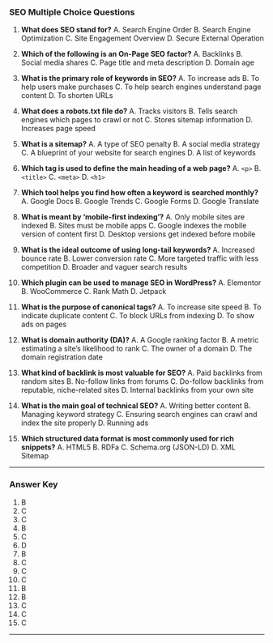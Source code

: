 

### **SEO Multiple Choice Questions**

1. **What does SEO stand for?**
   A. Search Engine Order
   B. Search Engine Optimization
   C. Site Engagement Overview
   D. Secure External Operation

2. **Which of the following is an On-Page SEO factor?**
   A. Backlinks
   B. Social media shares
   C. Page title and meta description
   D. Domain age

3. **What is the primary role of keywords in SEO?**
   A. To increase ads
   B. To help users make purchases
   C. To help search engines understand page content
   D. To shorten URLs

4. **What does a robots.txt file do?**
   A. Tracks visitors
   B. Tells search engines which pages to crawl or not
   C. Stores sitemap information
   D. Increases page speed

5. **What is a sitemap?**
   A. A type of SEO penalty
   B. A social media strategy
   C. A blueprint of your website for search engines
   D. A list of keywords

6. **Which tag is used to define the main heading of a web page?**
   A. `<p>`
   B. `<title>`
   C. `<meta>`
   D. `<h1>`

7. **Which tool helps you find how often a keyword is searched monthly?**
   A. Google Docs
   B. Google Trends
   C. Google Forms
   D. Google Translate

8. **What is meant by ‘mobile-first indexing’?**
   A. Only mobile sites are indexed
   B. Sites must be mobile apps
   C. Google indexes the mobile version of content first
   D. Desktop versions get indexed before mobile

9. **What is the ideal outcome of using long-tail keywords?**
   A. Increased bounce rate
   B. Lower conversion rate
   C. More targeted traffic with less competition
   D. Broader and vaguer search results

10. **Which plugin can be used to manage SEO in WordPress?**
    A. Elementor
    B. WooCommerce
    C. Rank Math
    D. Jetpack

11. **What is the purpose of canonical tags?**
    A. To increase site speed
    B. To indicate duplicate content
    C. To block URLs from indexing
    D. To show ads on pages

12. **What is domain authority (DA)?**
    A. A Google ranking factor
    B. A metric estimating a site’s likelihood to rank
    C. The owner of a domain
    D. The domain registration date

13. **What kind of backlink is most valuable for SEO?**
    A. Paid backlinks from random sites
    B. No-follow links from forums
    C. Do-follow backlinks from reputable, niche-related sites
    D. Internal backlinks from your own site

14. **What is the main goal of technical SEO?**
    A. Writing better content
    B. Managing keyword strategy
    C. Ensuring search engines can crawl and index the site properly
    D. Running ads

15. **Which structured data format is most commonly used for rich snippets?**
    A. HTML5
    B. RDFa
    C. Schema.org (JSON-LD)
    D. XML Sitemap

---

### **Answer Key**

1. B
2. C
3. C
4. B
5. C
6. D
7. B
8. C
9. C
10. C
11. B
12. B
13. C
14. C
15. C

---
